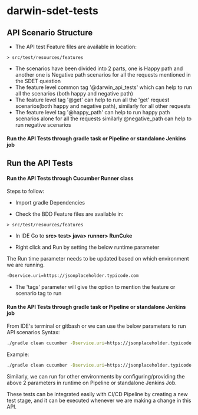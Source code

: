 # darwin-sdet-tests

## API Scenario Structure

- The API test Feature files are available in location:

```> src/test/resources/features```

- The scenarios have been divided into 2 parts, one is Happy path and another one is Negative path scenarios for all the requests mentioned in the SDET question
- The feature level common tag '@darwin_api_tests' which can help to run all the scenarios (both happy and negative path)
- The feature level tag '@get' can help to run all the 'get' request scenarios(both happy and negative path), similarly for all other requests 
- The feature level tag '@happy_path' can help to run happy path scenarios alone for all the requests similarly @negative_path can help to run negative scenarios

#### Run the API Tests through gradle task or Pipeline or standalone Jenkins job

## Run the API Tests

#### Run the API Tests through Cucumber Runner class

Steps to follow:

- Import gradle Dependencies

- Check the BDD Feature files are available in:

```> src/test/resources/features```

- In IDE Go to **src> test> java> runner> RunCuke**

- Right click and Run by setting the below runtime parameter

The Run time parameter needs to be updated based on which environment we are running.

```bash
-Dservice.uri=https://jsonplaceholder.typicode.com
```

- The 'tags' parameter will give the option to mention the feature or scenario tag to run

#### Run the API Tests through gradle task or Pipeline or standalone Jenkins job

From IDE's terminal or gitbash or  we can use the below parameters to run API scenarios
Syntax:
```bash
./gradle clean cucumber -Dservice.uri=https://jsonplaceholder.typicode.com
```
Example:
```bash
./gradle clean cucumber -Dservice.uri=https://jsonplaceholder.typicode.com
```

Similarly, we can run for other environments by configuring/providing the above 2 parameters in runtime on Pipeline or standalone Jenkins Job.

These tests can be integrated easily with CI/CD Pipeline by creating a new test stage, and it can be executed whenever we are making a change in this API.

